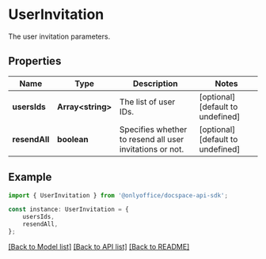 # UserInvitation

The user invitation parameters.

## Properties

Name | Type | Description | Notes
------------ | ------------- | ------------- | -------------
**usersIds** | **Array&lt;string&gt;** | The list of user IDs. | [optional] [default to undefined]
**resendAll** | **boolean** | Specifies whether to resend all user invitations or not. | [optional] [default to undefined]

## Example

```typescript
import { UserInvitation } from '@onlyoffice/docspace-api-sdk';

const instance: UserInvitation = {
    usersIds,
    resendAll,
};
```

[[Back to Model list]](../README.md#documentation-for-models) [[Back to API list]](../README.md#documentation-for-api-endpoints) [[Back to README]](../README.md)
